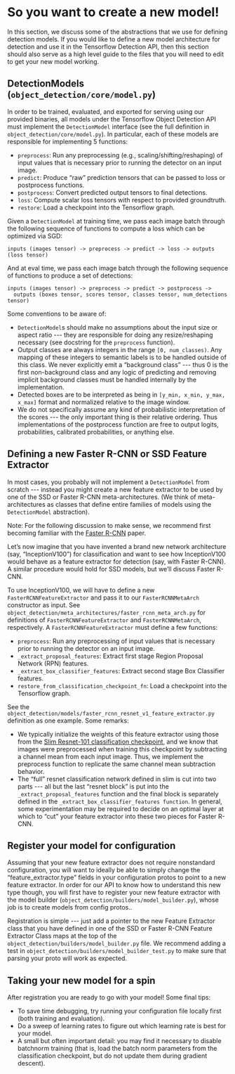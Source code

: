 # So you want to create a new model!

In this section, we discuss some of the abstractions that we use
for defining detection models. If you would like to define a new model
architecture for detection and use it in the Tensorflow Detection API,
then this section should also serve as a high level guide to the files that you
will need to edit to get your new model working.

## DetectionModels (`object_detection/core/model.py`)

In order to be trained, evaluated, and exported for serving  using our
provided binaries, all models under the Tensorflow Object Detection API must
implement the `DetectionModel` interface (see the full definition in `object_detection/core/model.py`).  In particular,
each of these models are responsible for implementing 5 functions:

* `preprocess`: Run any preprocessing (e.g., scaling/shifting/reshaping) of
  input values that is necessary prior to running the detector on an input
  image.
* `predict`: Produce “raw” prediction tensors that can be passed to loss or
  postprocess functions.
* `postprocess`: Convert predicted output tensors to final detections.
* `loss`: Compute scalar loss tensors with respect to provided groundtruth.
* `restore`: Load a checkpoint into the Tensorflow graph.

Given a `DetectionModel` at training time, we pass each image batch through
the following sequence of functions to compute a loss which can be optimized via
SGD:

```
inputs (images tensor) -> preprocess -> predict -> loss -> outputs (loss tensor)
```

And at eval time, we pass each image batch through the following sequence of
functions to produce a set of detections:

```
inputs (images tensor) -> preprocess -> predict -> postprocess ->
  outputs (boxes tensor, scores tensor, classes tensor, num_detections tensor)
```

Some conventions to be aware of:

* `DetectionModel`s should make no assumptions about the input size or aspect
  ratio --- they are responsible for doing any resize/reshaping necessary
  (see docstring for the `preprocess` function).
* Output classes are always integers in the range `[0, num_classes)`.
  Any mapping of these integers to semantic labels is to be handled outside
  of this class.  We never explicitly emit a “background class” --- thus 0 is
  the first non-background class and any logic of predicting and removing
  implicit background classes must be handled internally by the implementation.
* Detected boxes are to be interpreted as being in
  `[y_min, x_min, y_max, x_max]` format and normalized relative to the
  image window.
* We do not specifically assume any kind of probabilistic interpretation of the
  scores --- the only important thing is their relative ordering. Thus
  implementations of the postprocess function are free to output logits,
  probabilities, calibrated probabilities, or anything else.

## Defining a new Faster R-CNN or SSD Feature Extractor

In most cases, you probably will not implement a `DetectionModel` from scratch
--- instead you might create a new feature extractor to be used by one of the
SSD or Faster R-CNN meta-architectures.  (We think of meta-architectures as
classes that define entire families of models using the `DetectionModel`
abstraction).

Note: For the following discussion to make sense, we recommend first becoming
familiar with the [Faster R-CNN](https://arxiv.org/abs/1506.01497) paper.

Let’s now imagine that you have invented a brand new network architecture
(say, “InceptionV100”) for classification and want to see how InceptionV100
would behave as a feature extractor for detection (say, with Faster R-CNN).
A similar procedure would hold for SSD models, but we’ll discuss Faster R-CNN.

To use InceptionV100, we will have to define a new
`FasterRCNNFeatureExtractor` and pass it to our `FasterRCNNMetaArch`
constructor as input.  See
`object_detection/meta_architectures/faster_rcnn_meta_arch.py` for definitions
of `FasterRCNNFeatureExtractor` and `FasterRCNNMetaArch`, respectively.
A `FasterRCNNFeatureExtractor` must define a few
functions:

* `preprocess`: Run any preprocessing of input values that is necessary prior
  to running the detector on an input image.
* `_extract_proposal_features`: Extract first stage Region Proposal Network
  (RPN) features.
* `_extract_box_classifier_features`: Extract second stage Box Classifier
  features.
* `restore_from_classification_checkpoint_fn`: Load a checkpoint into the
  Tensorflow graph.

See the `object_detection/models/faster_rcnn_resnet_v1_feature_extractor.py`
definition as one example. Some remarks:

* We typically initialize the weights of this feature extractor
  using those from the
  [Slim Resnet-101 classification checkpoint](https://github.com/tensorflow/models/tree/master/research/slim#pre-trained-models),
  and we know
  that images were preprocessed when training this checkpoint
  by subtracting a channel mean from each input
  image.  Thus, we implement the preprocess function to replicate the same
  channel mean subtraction behavior.
* The “full” resnet classification network defined in slim is cut into two
  parts --- all but the last “resnet block” is put into the
  `_extract_proposal_features` function and the final block is separately
  defined in the `_extract_box_classifier_features function`.  In general,
  some experimentation may be required to decide on an optimal layer at
  which to “cut” your feature extractor into these two pieces for Faster R-CNN.

## Register your model for configuration

Assuming that your new feature extractor does not require nonstandard
configuration, you will want to ideally be able to simply change the
“feature_extractor.type” fields in your configuration protos to point to a
new feature extractor.  In order for our API to know how to understand this
new type though, you will first have to register your new feature
extractor with the model builder (`object_detection/builders/model_builder.py`),
whose job is to create models from config protos..

Registration is simple --- just add a pointer to the new Feature Extractor
class that you have defined in one of the SSD or Faster R-CNN Feature
Extractor Class maps at the top of the
`object_detection/builders/model_builder.py` file.
We recommend adding a test in `object_detection/builders/model_builder_test.py`
to make sure that parsing your proto will work as expected.

## Taking your new model for a spin

After registration you are ready to go with your model!  Some final tips:

* To save time debugging, try running your configuration file locally first
  (both training and evaluation).
* Do a sweep of learning rates to figure out which learning rate is best
  for your model.
* A small but often important detail: you may find it necessary to disable
  batchnorm training (that is, load the batch norm parameters from the
  classification checkpoint, but do not update them during gradient descent).

